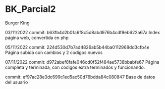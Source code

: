 # BK_Parcial2
Burger King 


03/11/2022
commit: b63fb4d2b01a6f8c5d8abd976b4cdf8eb622a67a 
Index página web, convertida en php

05/11/2022
commit: 224d530d7b7ad4826ab5b44ba0112968dd3cfb4e
Página subida con cambios y 2 codigos nuevos

07/11/2022
commit: d972abef8fafe046cd0f52f484ae5738bbabfe67
Página completa y terminada, con codigos extra terminados y funcionando.

commit: ef97ac28e3dc699c1ed5ac50d76bdda84c080847
Base de datos del usuario
